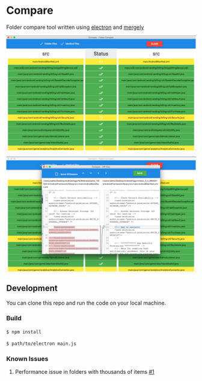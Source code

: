 # Compare

Folder compare tool written using [electron](https://github.com/atom/electron) and [mergely](https://github.com/wickedest/Mergely)

![alt Main Window](https://raw.githubusercontent.com/msathis/compare/master/screenshots/main-window.png)

![alt Diff Window](https://raw.githubusercontent.com/msathis/compare/master/screenshots/diff-window.png)

## Development
You can clone this repo and run the code on your local machine.

### Build


  `` $ npm install ``

  `` $ path/to/electron main.js ``

### Known Issues
  1. Performance issue in folders with thousands of items [#1](https://github.com/msathis/compare/issues/1)
